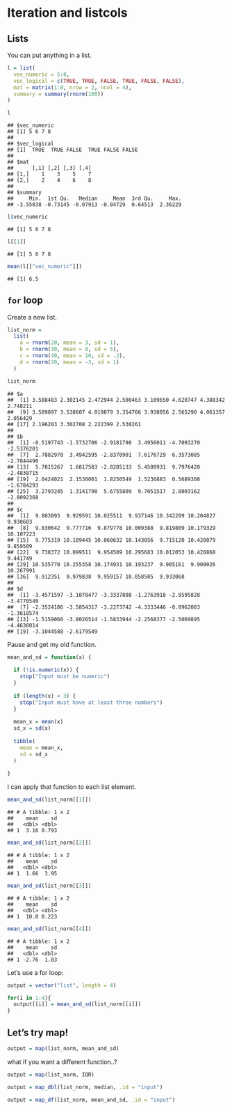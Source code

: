 Iteration and listcols
================

## Lists

You can put anything in a list.

``` r
l = list(
  vec_numeric = 5:8,
  vec_logical = c(TRUE, TRUE, FALSE, TRUE, FALSE, FALSE),
  mat = matrix(1:8, nrow = 2, ncol = 4),
  summary = summary(rnorm(100))
)
```

``` r
l
```

    ## $vec_numeric
    ## [1] 5 6 7 8
    ## 
    ## $vec_logical
    ## [1]  TRUE  TRUE FALSE  TRUE FALSE FALSE
    ## 
    ## $mat
    ##      [,1] [,2] [,3] [,4]
    ## [1,]    1    3    5    7
    ## [2,]    2    4    6    8
    ## 
    ## $summary
    ##     Min.  1st Qu.   Median     Mean  3rd Qu.     Max. 
    ## -3.55038 -0.73145 -0.07913 -0.04729  0.64513  2.36229

``` r
l$vec_numeric
```

    ## [1] 5 6 7 8

``` r
l[[1]]
```

    ## [1] 5 6 7 8

``` r
mean(l[["vec_numeric"]])
```

    ## [1] 6.5

## `for` loop

Create a new list.

``` r
list_norm = 
  list(
    a = rnorm(20, mean = 3, sd = 1),
    b = rnorm(30, mean = 0, sd = 5),
    c = rnorm(40, mean = 10, sd = .2),
    d = rnorm(20, mean = -3, sd = 1)
  )
```

``` r
list_norm
```

    ## $a
    ##  [1] 3.588483 2.302145 2.472944 2.500463 3.109650 4.620747 4.388342 2.748211
    ##  [9] 3.589897 3.538607 4.019879 3.354766 3.938056 2.565290 4.061357 2.056429
    ## [17] 2.196203 3.302708 2.222399 2.530261
    ## 
    ## $b
    ##  [1] -0.5197743 -1.5732706 -2.9181790  3.4956011 -4.7093270 -2.5376201
    ##  [7]  2.7882978  3.4942595 -2.8370901  7.6176729  6.3573085 -2.7844490
    ## [13]  5.7815267  1.6817583 -2.8285133  5.4580931  9.7976420 -2.4838715
    ## [19]  2.0424021  2.1530001  1.8250549  1.5236883  0.5689308 -1.6784293
    ## [25]  3.2793245  1.3141798  5.6755809  9.7051517  2.8003162 -2.8092368
    ## 
    ## $c
    ##  [1]  9.803093  9.929591 10.025511  9.937146 10.342209 10.204827  9.930603
    ##  [8]  9.830642  9.777716  9.879778 10.009388  9.819809 10.179329 10.107223
    ## [15]  9.775319 10.189445 10.060632 10.143856  9.715120 10.428079  9.859509
    ## [22]  9.738372 10.099511  9.954509 10.295683 10.012053 10.420868  9.441749
    ## [29] 10.535770 10.255358 10.174931 10.193237  9.905161  9.909026 10.267991
    ## [36]  9.912351  9.979838  9.959157 10.058505  9.933068
    ## 
    ## $d
    ##  [1] -3.4571597 -3.1078477 -3.3337808 -1.2763918 -2.8595828 -3.4770540
    ##  [7] -2.3524186 -3.5854317 -3.2273742 -4.3333446 -0.8962083 -1.3618574
    ## [13] -1.5159060 -3.8026514 -1.5833944 -2.2568377 -2.5069895 -4.4636014
    ## [19] -3.1044588 -2.6179549

Pause and get my old function.

``` r
mean_and_sd = function(x) {
  
  if (!is.numeric(x)) {
    stop("Input must be numeric")
  }
  
  if (length(x) < 3) {
    stop("Input must have at least three numbers")
  }
  
  mean_x = mean(x)
  sd_x = sd(x)
  
  tibble(
    mean = mean_x,
    sd = sd_x
  )
  
}
```

I can apply that function to each list element.

``` r
mean_and_sd(list_norm[[1]])
```

    ## # A tibble: 1 x 2
    ##    mean    sd
    ##   <dbl> <dbl>
    ## 1  3.16 0.793

``` r
mean_and_sd(list_norm[[2]])
```

    ## # A tibble: 1 x 2
    ##    mean    sd
    ##   <dbl> <dbl>
    ## 1  1.66  3.95

``` r
mean_and_sd(list_norm[[3]])
```

    ## # A tibble: 1 x 2
    ##    mean    sd
    ##   <dbl> <dbl>
    ## 1  10.0 0.223

``` r
mean_and_sd(list_norm[[4]])
```

    ## # A tibble: 1 x 2
    ##    mean    sd
    ##   <dbl> <dbl>
    ## 1 -2.76  1.03

Let’s use a for loop:

``` r
output = vector("list", length = 4)

for(i in 1:4){
  output[[i]] = mean_and_sd(list_norm[[i]])
}
```

## Let’s try map\!

``` r
output = map(list_norm, mean_and_sd)
```

what if you want a different function..?

``` r
output = map(list_norm, IQR)
```

``` r
output = map_dbl(list_norm, median, .id = "input")
```

``` r
output = map_df(list_norm, mean_and_sd, .id = "input")
```

